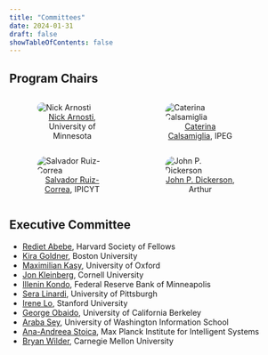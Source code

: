 ```yaml
---
title: "Committees"
date: 2024-01-31
draft: false
showTableOfContents: false
---
```


## Program Chairs

<div style="justify-content:space-between">
    <figure style="max-width:25%;display:inline-block;padding-right:10px;padding-left:10px;vertical-align:top;">
        <img src="/committee_photos/nick_arnosti.jpeg"
            style="border-radius:20px"
            alt="Nick Arnosti">
        <figcaption style="text-align:center"> <a href="https://nickarnosti.com/">Nick Arnosti</a>, University of Minnesota</figcaption>
    </figure>
    <figure style="max-width:25%;display:inline-block;padding-right:10px;padding-left:10px;vertical-align:top;">
        <img src="/committee_photos/caterina_calsamigli.png"
            style="border-radius:20px"
            alt="Caterina Calsamiglia">
        <figcaption style="text-align:center"> <a href="https://sites.google.com/site/caterinacalsamiglia/">Caterina Calsamiglia</a>, IPEG</figcaption>
    </figure>
    <figure style="max-width:25%;display:inline-block;padding-right:10px;padding-left:10px;vertical-align:top;">
        <img src="/committee_photos/salvador_ruizcorrea.jpeg"
            style="border-radius:20px"
            alt="Salvador Ruiz-Correa">
        <figcaption style="text-align:center"> <a href="https://scholar.google.com/citations?user=LJNs7nwAAAAJ&hl=en&inst=7289110936595769722">Salvador Ruiz-Correa</a>, IPICYT</figcaption>
    </figure>
    <figure style="max-width:25%;display:inline-block;padding-right:10px;padding-left:10px;vertical-align:top;">
        <img src="/committee_photos/john_dickerson.jpeg"
            style="border-radius:20px"
            alt="John P. Dickerson">
        <figcaption style="text-align:center"> <a href="https://jpdickerson.com/">John P. Dickerson</a>, Arthur </figcaption>
    </figure>
</div>

<!-- ## General Chairs
- [Name Surname](), University
- [Name Surname](), University -->

## Executive Committee
- [Rediet Abebe](https://www.cs.cornell.edu/~red/), Harvard Society of Fellows
- [Kira Goldner](https://www.kiragoldner.com/), Boston University
- [Maximilian Kasy](https://maxkasy.github.io/home/), University of Oxford
- [Jon Kleinberg](https://www.cs.cornell.edu/home/kleinber/), Cornell University
- [Illenin Kondo](https://www.illenin.com/), Federal Reserve Bank of Minneapolis
- [Sera Linardi](http://www.linardi.gspia.pitt.edu/), University of Pittsburgh
- [Irene Lo](https://sites.google.com/view/irene-lo), Stanford University
- [George Obaido](https://www.georgeobaido.com/), University of California Berkeley
- [Araba Sey](https://tascha.uw.edu/people/araba-sey/), University of Washington Information School
- [Ana-Andreea Stoica](http://www.columbia.edu/~as5001/), Max Planck Institute for Intelligent Systems
- [Bryan Wilder](https://bryanwilder.github.io/), Carnegie Mellon University
